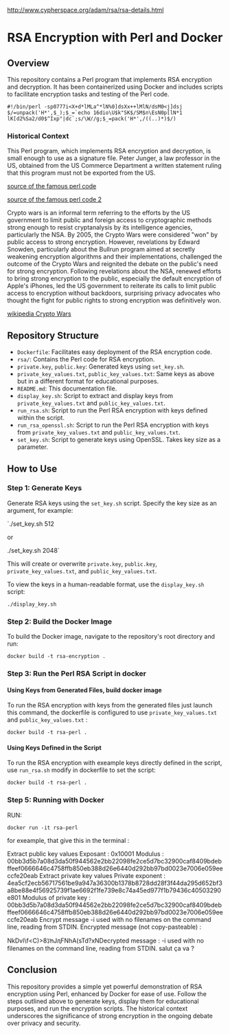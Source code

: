 


http://www.cypherspace.org/adam/rsa/rsa-details.html


RSA Encryption with Perl and Docker
===================================

Overview
--------

This repository contains a Perl program that implements RSA encryption and decryption. It has been containerized using Docker and includes scripts to facilitate encryption tasks and testing of the Perl code.

```
#!/bin/perl -sp0777i<X+d*lMLa^*lN%0]dsXx++lMlN/dsM0<j]dsj
$/=unpack('H*',$_);$_=`echo 16dio\U$k"SK$/SM$n\EsN0p[lN*1
lK[d2%Sa2/d0$^Ixp"|dc`;s/\W//g;$_=pack('H*',/((..)*)$/)
```

### Historical Context

This Perl program, which implements RSA encryption and decryption, is small enough to use as a signature file. Peter Junger, a law professor in the US, obtained from the US Commerce Department a written statement ruling that this program must not be exported from the US.

[source of the famous perl code](http://www.cypherspace.org/adam/rsa/)

[source of the famous perl code 2](http://www.cypherspace.org/adam/rsa/rsa-details.html)

Crypto wars is an informal term referring to the efforts by the US government to limit public and foreign access to cryptographic methods strong enough to resist cryptanalysis by its intelligence agencies, particularly the NSA. By 2005, the Crypto Wars were considered "won" by public access to strong encryption. However, revelations by Edward Snowden, particularly about the Bullrun program aimed at secretly weakening encryption algorithms and their implementations, challenged the outcome of the Crypto Wars and reignited the debate on the public's need for strong encryption. Following revelations about the NSA, renewed efforts to bring strong encryption to the public, especially the default encryption of Apple's iPhones, led the US government to reiterate its calls to limit public access to encryption without backdoors, surprising privacy advocates who thought the fight for public rights to strong encryption was definitively won.

[wikipedia Crypto Wars](https://en.wikipedia.org/wiki/Crypto_Wars)

Repository Structure
--------------------

-   `Dockerfile`: Facilitates easy deployment of the RSA encryption code.
-   `rsa/`: Contains the Perl code for RSA encryption.
-   `private.key`, `public.key`: Generated keys using `set_key.sh`.
-   `private_key_values.txt`, `public_key_values.txt`: Same keys as above but in a different format for educational purposes.
-   `README.md`: This documentation file.
-   `display_key.sh`: Script to extract and display keys from `private_key_values.txt` and `public_key_values.txt`.
-   `run_rsa.sh`: Script to run the Perl RSA encryption with keys defined within the script.
-   `run_rsa_openssl.sh`: Script to run the Perl RSA encryption with keys from `private_key_values.txt` and `public_key_values.txt`.
-   `set_key.sh`: Script to generate keys using OpenSSL. Takes key size as a parameter.

How to Use
----------

### Step 1: Generate Keys

Generate RSA keys using the `set_key.sh` script. Specify the key size as an argument, for example:

`./set_key.sh 512

or

./set_key.sh 2048`

This will create or overwrite `private.key`, `public.key`, `private_key_values.txt`, and `public_key_values.txt`.

To view the keys in a human-readable format, use the `display_key.sh` script:

`./display_key.sh`

### Step 2: Build the Docker Image

To build the Docker image, navigate to the repository's root directory and run:

`docker build -t rsa-encryption .`

### Step 3: Run the Perl RSA Script in docker

#### Using Keys from Generated Files, build docker image

To run the RSA encryption with keys from the generated files just launch this command, the dockerfile is configured to use `private_key_values.txt` and `public_key_values.txt` :

`docker build -t rsa-perl .`

#### Using Keys Defined in the Script

To run the RSA encryption with exeample keys directly defined in the script, use `run_rsa.sh` modify in dockerfile to set the script:

`docker build -t rsa-perl .`


### Step 5: Running with Docker

RUN:

`docker run -it rsa-perl`

for exeample, that give this in the terminal :

Extract public key values
Exposant : 0x10001
Modulus : 00bb3d5b7a08d3da50f944562e2bb22098fe2ce5d7bc32900caf8409bdebffeef0666646c4758ffb850eb388d26e6440d292bb97bd0023e7006e059eeccfe20eab
Extract private key values
Private exponent : 4ea5cf2ecb56717561be9a947a36300b1378b8728dd28f3f44da295d652bf3a8be88e4f56925739f1ae6692f1fe739e8c74a45ed977f1b79436c40503290e801
Modulus of private key : 00bb3d5b7a08d3da50f944562e2bb22098fe2ce5d7bc32900caf8409bdebffeef0666646c4758ffb850eb388d26e6440d292bb97bd0023e7006e059eeccfe20eab
Encrypt message
-i used with no filenames on the command line, reading from STDIN.
Encrypted message (not copy-pasteable) :

NkDvl\f<C)>ڋ8ŉJԯFNhA(sTd?xNDecrypted message :
-i used with no filenames on the command line, reading from STDIN.
salut ça va ?

Conclusion
----------

This repository provides a simple yet powerful demonstration of RSA encryption using Perl, enhanced by Docker for ease of use. Follow the steps outlined above to generate keys, display them for educational purposes, and run the encryption scripts. The historical context underscores the significance of strong encryption in the ongoing debate over privacy and security.


